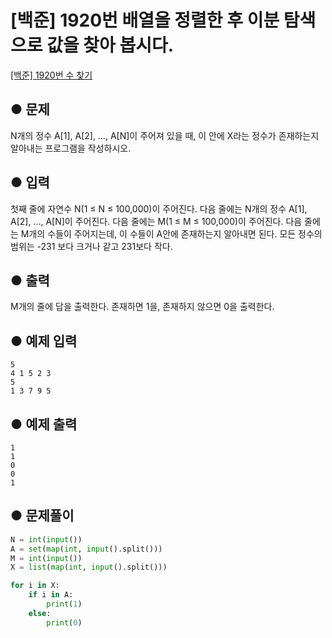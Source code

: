 # [백준] 1920번 배열을 정렬한 후 이분 탐색으로 값을 찾아 봅시다.
[[백준] 1920번 수 찾기](https://www.acmicpc.net/problem/1920)  

## ● 문제
N개의 정수 A[1], A[2], …, A[N]이 주어져 있을 때, 이 안에 X라는 정수가 존재하는지 알아내는 프로그램을 작성하시오.

## ● 입력
첫째 줄에 자연수 N(1 ≤ N ≤ 100,000)이 주어진다. 다음 줄에는 N개의 정수 A[1], A[2], …, A[N]이 주어진다. 다음 줄에는 M(1 ≤ M ≤ 100,000)이 주어진다. 다음 줄에는 M개의 수들이 주어지는데, 이 수들이 A안에 존재하는지 알아내면 된다. 모든 정수의 범위는 -231 보다 크거나 같고 231보다 작다.

## ● 출력
M개의 줄에 답을 출력한다. 존재하면 1을, 존재하지 않으면 0을 출력한다.
## ● 예제 입력
```
5
4 1 5 2 3
5
1 3 7 9 5

```

## ● 예제 출력
```
1
1
0
0
1

```

## ● 문제풀이
```python
N = int(input())
A = set(map(int, input().split()))
M = int(input())
X = list(map(int, input().split()))

for i in X:
    if i in A:
        print(1)
    else:
        print(0)
```
